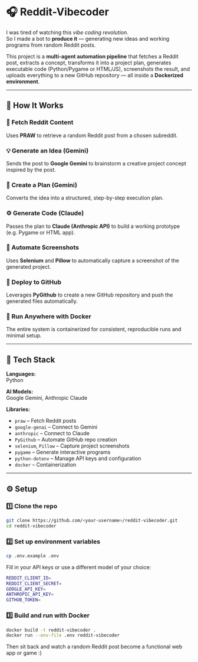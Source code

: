 # 🎧 Reddit-Vibecoder

I was tired of watching this *vibe coding revolution*.  
So I made a bot to **produce it** — generating new ideas and working programs from random Reddit posts.  

This project is a **multi-agent automation pipeline** that fetches a Reddit post, extracts a concept, transforms it into a project plan, generates executable code (Python/Pygame or HTML/JS), screenshots the result, and uploads everything to a new GitHub repository — all inside a **Dockerized environment**.

---

## 🧩 How It Works

### 📰 Fetch Reddit Content
Uses **PRAW** to retrieve a random Reddit post from a chosen subreddit.

### 💡 Generate an Idea (Gemini)
Sends the post to **Google Gemini** to brainstorm a creative project concept inspired by the post.

### 🧠 Create a Plan (Gemini)
Converts the idea into a structured, step-by-step execution plan.

### ⚙️ Generate Code (Claude)
Passes the plan to **Claude (Anthropic API)** to build a working prototype (e.g. Pygame or HTML app).

### 📸 Automate Screenshots
Uses **Selenium** and **Pillow** to automatically capture a screenshot of the generated project.

### 🚀 Deploy to GitHub
Leverages **PyGithub** to create a new GitHub repository and push the generated files automatically.

### 🐳 Run Anywhere with Docker
The entire system is containerized for consistent, reproducible runs and minimal setup.

---

## 🧰 Tech Stack

**Languages:**  
Python  

**AI Models:**  
Google Gemini, Anthropic Claude  

**Libraries:**  
- `praw` – Fetch Reddit posts  
- `google-genai` – Connect to Gemini  
- `anthropic` – Connect to Claude  
- `PyGithub` – Automate GitHub repo creation  
- `selenium`, `Pillow` – Capture project screenshots  
- `pygame` – Generate interactive programs  
- `python-dotenv` – Manage API keys and configuration  
- `docker` – Containerization  

---

## ⚙️ Setup

### 1️⃣ Clone the repo
```bash
git clone https://github.com/<your-username>/reddit-vibecoder.git
cd reddit-vibecoder
```

### 2️⃣ Set up environment variables
```bash
cp .env.example .env
```

Fill in your API keys or use a different model of your choice:
```bash
REDDIT_CLIENT_ID=
REDDIT_CLIENT_SECRET=
GOOGLE_API_KEY=
ANTHROPIC_API_KEY=
GITHUB_TOKEN=
```

### 3️⃣ Build and run with Docker
```bash
docker build -t reddit-vibecoder .
docker run --env-file .env reddit-vibecoder
```

Then sit back and watch a random Reddit post become a functional web app or game :)
